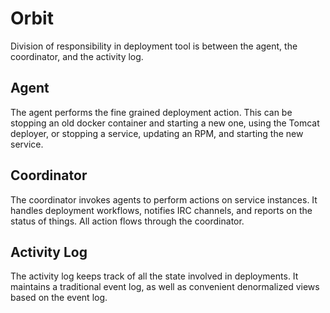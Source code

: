 # Orbit

Division of responsibility in deployment tool is between the agent, the coordinator, and the activity log.

## Agent

The agent performs the fine grained deployment action. This can be stopping an old docker container and starting a new one, using the Tomcat deployer, or stopping a service, updating an RPM, and starting the new service.

## Coordinator

The coordinator invokes agents to perform actions on service instances. It handles deployment workflows, notifies IRC channels, and reports on the status of things. All action flows through the coordinator.

## Activity Log

The activity log keeps track of all the state involved in deployments. It maintains a traditional event log, as well as convenient denormalized views based on the event log.
